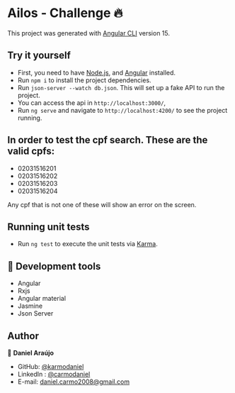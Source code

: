 # Ailos - Challenge :fire:

This project was generated with [Angular CLI](https://github.com/angular/angular-cli) version 15.

## Try it yourself
  - First, you need to have [Node.js](https://nodejs.org.com), and [Angular](https://angular.io/quick-start) installed.
  - Run `npm i` to install the project dependencies.
  - Run `json-server --watch db.json`. This will set up a fake API to run the project.
  - You can access the api in `http://localhost:3000/`,
  - Run `ng serve` and navigate to `http://localhost:4200/` to see the project running.

## In order to test the cpf search. These are the valid cpfs:
  - 02031516201
  - 02031516202
  - 02031516203
  - 02031516204

  Any cpf that is not one of these will show an error on the screen.

## Running unit tests
  - Run `ng test` to execute the unit tests via [Karma](https://karma-runner.github.io).

## 🚀 Development tools
 - Angular
 - Rxjs
 - Angular material
 - Jasmine
 - Json Server

 ## Author

👤 **Daniel Araújo**

- GitHub: [@karmodaniel](https://github.com/karmodaniel)
- LinkedIn : [@carmodaniel](https://www.linkedin.com/in/carmodaniel/)
- E-mail: daniel.carmo2008@gmail.com

